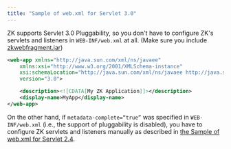 ```yaml
---
title: "Sample of web.xml for Servlet 3.0"
---
```


ZK supports Servlet 3.0 Pluggability, so you don't have to configure
ZK's servlets and listeners in `WEB-INF/web.xml` at all. (Make sure you
include
[zkwebfragment.jar](https://mavensync.zkoss.org/eval/org/zkoss/zk/zkwebfragment/))

```xml
<web-app xmlns="http://java.sun.com/xml/ns/javaee"
    xmlns:xsi="http://www.w3.org/2001/XMLSchema-instance"
    xsi:schemaLocation="http://java.sun.com/xml/ns/javaee http://java.sun.com/xml/ns/javaee/web-app_3_0.xsd"
    version="3.0">

    <description><![CDATA[My ZK Application]]></description>
    <display-name>MyApp</display-name>
</web-app>
```

On the other hand, if `metadata-complete=“true”` was specified in
`WEB-INF/web.xml` (i.e., the support of pluggability is disabled), you
have to configure ZK servlets and listeners manually as described in
[the Sample of web.xml for Servlet 2.4](sample_of_web_xml_for_servlet_2_4).
